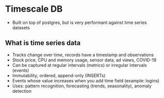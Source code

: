 # Timescale DB
- Built on top of postgres, but is very performant against time series datasets

## What is time series data
- Tracks change over time, records have a timestamp and observations
- Stock price, CPU and memory usage, sensor data, ad views, COVID-19
- Can be captured at regular intervals (metrics) or irregular intervals (events)
- Immutability, ordered, append-only (INSERTs)
- Events whose value increases when you add time field (example: logins)
- Uses: pattern recognition, forecasting (trends, seasonality), anomaly detection


